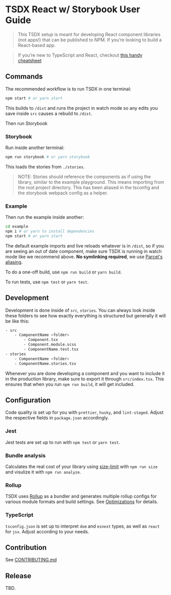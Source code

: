 # TSDX React w/ Storybook User Guide

> This TSDX setup is meant for developing React component libraries (not apps!) that can be published to NPM. If you’re looking to build a React-based app.

> If you’re new to TypeScript and React, checkout [this handy cheatsheet](https://github.com/sw-yx/react-typescript-cheatsheet/)

## Commands

The recommended workflow is to run TSDX in one terminal:

```bash
npm start # or yarn start
```

This builds to `/dist` and runs the project in watch mode so any edits you save inside `src` causes a rebuild to `/dist`.

Then run Storybook

### Storybook

Run inside another terminal:

```bash
npm run storybook # or yarn storybook
```

This loads the stories from `./stories`.

> NOTE: Stories should reference the components as if using the library, similar to the example playground. This means importing from the root project directory. This has been aliased in the tsconfig and the storybook webpack config as a helper.

### Example

Then run the example inside another:

```bash
cd example
npm i # or yarn to install dependencies
npm start # or yarn start
```

The default example imports and live reloads whatever is in `/dist`, so if you are seeing an out of date component, make sure TSDX is running in watch mode like we recommend above. **No symlinking required**, we use [Parcel's aliasing](https://parceljs.org/module_resolution.html#aliases).

To do a one-off build, use `npm run build` or `yarn build`.

To run tests, use `npm test` or `yarn test`.

## Development
Development is done inside of `src`, `stories`. You can always look inside these folders to see how exactly everything is structured but generally it will be like this:

```bash
- src
	- ComponentName <folder>
		- Component.tsx
		- Component.module.scss
		- ComponentName.test.tsx
- stories
	- ComponentName <folder>
	- ComponentName.stories.tsx
```

Whenever you are done developing a component and you want to include it in the production library, make sure to export it through `src/index.tsx`. This ensures that when you run `npm run build`, it will get included.

## Configuration

Code quality is set up for you with `prettier`, `husky`, and `lint-staged`. Adjust the respective fields in `package.json` accordingly.

### Jest

Jest tests are set up to run with `npm test` or `yarn test`.

### Bundle analysis

Calculates the real cost of your library using [size-limit](https://github.com/ai/size-limit) with `npm run size` and visulize it with `npm run analyze`.

### Rollup

TSDX uses [Rollup](https://rollupjs.org) as a bundler and generates multiple rollup configs for various module formats and build settings. See [Optimizations](#optimizations) for details.

### TypeScript

`tsconfig.json` is set up to interpret `dom` and `esnext` types, as well as `react` for `jsx`. Adjust according to your needs.

## Contribution

See [CONTRIBUTING.md](./)

## Release

TBD.